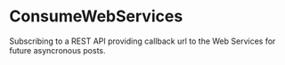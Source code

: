 # ConsumeWebServices

Subscribing to a REST API providing callback url to the Web Services for future asyncronous posts.
